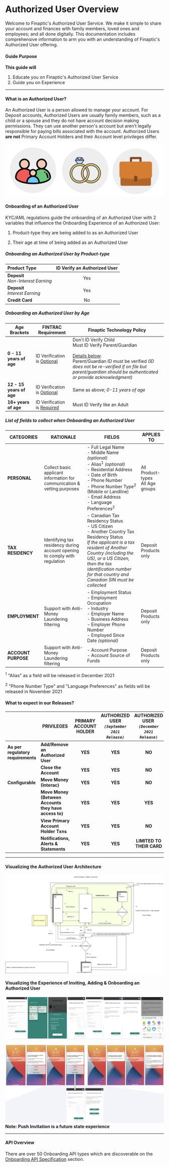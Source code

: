 # Authorized User Overview

Welcome to Finaptic's Authorized User Service. We make it simple to share your account and finances with family members, loved ones and employees; and all done digitally. This documentation includes comprehensive information to arm you with an understanding of Finaptic's Authorized User offering.

#### **Guide Purpose**

**This guide will**

1. Educate you on Finaptic's Authorized User Service
2. Guide you on Experience

----

#### What is an Authorized User?

An Authorized User is a person allowed to manage your account.
For Deposit accounts, Authorized Users are usually family members, such as a child or a spouse and they do not have account decision making permissions.
They can use another person's account but aren’t legally responsible for paying bills associated with the account.
Authorized Users **are not** Primary Account Holders and their Account level privileges differ.

![authuser-icons.png](images/authuser-icons.png)

#### Onboarding of an Authorized User

KYC/AML regulations guide the onboarding of an Authorized User with 2 variables that influence the Onboarding Experience of an Authorized User:

1. Product-type they are being added to as an Authorized User

2. Their age at time of being added as an Authorized User

##### Onboarding an Authorized User by Product-type

| Product Type                           | ID Verify an Authorized User |
|:-------------------------------------- |:----------------------------:|
| **Deposit**<br/>*Non-Interest Earning* | Yes                          |
| **Deposit**<br/>*Interest Earning*     | Yes                          |
| **Credit Card**                        | No                           |

##### Onboarding an Authorized User by Age

| **Age Brackets**         | **FINTRAC Requirement**            | **Finaptic Technology Policy**                                                                                                                                                                                                               |
| ------------------------ | ---------------------------------- | -------------------------------------------------------------------------------------------------------------------------------------------------------------------------------------------------------------------------------------------- |
| **0 - 11 years of age**  | ID Verification is <u>Optional</u> | Don't ID Verify Child <br>Must ID Verify Parent/Guardian<br><br><u>Details below</u>:<br>Parent/Guardian ID must be verified *(ID does not be re-verified if on file but parent/guardian should be authenticated or provide acknowledgment)* |
| **12 - 15 years of age** | ID Verification is <u>Optional</u> | Same as above; *0-11 years of age*                                                                                                                                                                                                           |
| **16+ years of age**     | ID Verification is <u>Required</u> | Must ID Verify like an Adult                                                                                                                                                                                                                 |

##### List of fields to collect when Onboarding an Authorized User

| CATEGORIES            | RATIONALE                                                                  | FIELDS                                                                                                                                                                                                                                                                              | APPLIES TO                           |
| --------------------- | -------------------------------------------------------------------------- | ----------------------------------------------------------------------------------------------------------------------------------------------------------------------------------------------------------------------------------------------------------------------------------- | ------------------------------------ |
| **PERSONAL**          | Collect basic applicant information for communication & vetting purposes   | - Full Legal Name<br/>- Middle Name *(optional)*<br/>- Alias<sup>1</sup> *(optional)*<br/>- Residential Address <br/>- Date of Birth<br/>- Phone Number<br/>- Phone Number Type<sup>2</sup> (Mobile or Landline) <br/>- Email Address<br/>- Language Preferences<sup>2</sup>        | All Product-types<br/>All Age groups |
| **TAX** **RESIDENCY** | Identifying tax residency during account opening to comply with regulation | - Canadian Tax Residency Status<br/>- US Citizen<br/>- Another Country Tax Residency Status<br/>*If the applicant is a tax resident of Another Country (including the US), or a US Citizen, then the tax identification number for that country and Canadian SIN must be collected* | Deposit Products only                |
| **EMPLOYMENT**        | Support with Anti-Money Laundering filtering                               | - Employment Status<br/>- Employment Occupation<br/>- Industry<br/>- Employer Name<br/>- Business Address<br/>- Employer Phone Number<br/>- Employed Since Date *(optional)*                                                                                                        | Deposit Products only                |
| **ACCOUNT PURPOSE**   | Support with Anti-Money Laundering filtering                               | - Account Purpose<br/>- Account Source of Funds                                                                                                                                                                                               | Deposit Products only                |

<sup>1</sup> "Alias" as a field will be released in December 2021

<sup>2</sup> "Phone Number Type" and "Language Preferences" as fields will be released in November 2021

#### What to expect in our Releases?

|                                    | PRIVILEGES                                            | PRIMARY ACCOUNT HOLDER | AUTHORIZED USER<br/>*`(September 2021 Release)`* | AUTHORIZED USER <br/>*`(December 2021 Release)`* |
|:---------------------------------- | ----------------------------------------------------- |:----------------------:|:------------------------------------------------:|:------------------------------------------------:|
| **As per regulatory requirements** | **Add/Remove an Authorized User**                     | **YES**                | **YES**                                          | **NO**                                           |
|                                    | **Close the Account**                                 | **YES**                | **YES**                                          | **NO**                                           |
| **Configurable**                   | **Move Money (Interac)**                              | **YES**                | **YES**                                          | **NO**                                           |
|                                    | **Move Money (Between Accounts they have access to)** | **YES**                | **YES**                                          | **YES**                                          |
|                                    | **View Primary Account Holder Txns**                  | **YES**                | **YES**                                          | **NO**                                           |
|                                    | **Notifications, Alerts & Statements**                | **YES**                | **YES**                                          | **LIMITED TO THEIR CARD**                        |

----

#### Visualizing the Authorized User Architecture

![authuser-arch.png](images/authuser-arch.svg)

#### Visualizing the Experience of Inviting, Adding & Onboarding an Authorized User

![authuser-invite.png](images/authuser-invite.png)

![authuser-flow.png](images/authuser-flow.png)
**Note: Push Invitation is a future state experience**

____

#### API Overview

There are over 50 Onboarding API types which are discoverable on the [Onboarding API Specification](/../../API-Specifications/onboarding/) section. 
